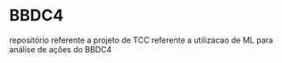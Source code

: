 # BBDC4
repositório referente a projeto de TCC referente a utilizacao de ML para análise de ações do BBDC4
